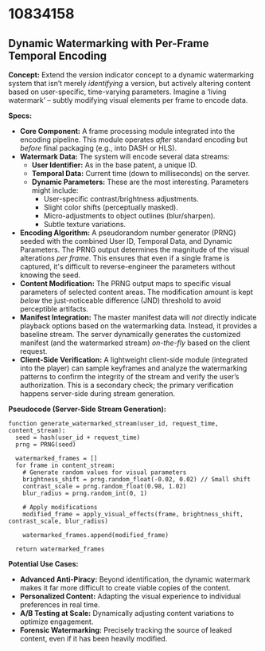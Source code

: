 # 10834158

## Dynamic Watermarking with Per-Frame Temporal Encoding

**Concept:** Extend the version indicator concept to a dynamic watermarking system that isn’t merely *identifying* a version, but actively altering content based on user-specific, time-varying parameters. Imagine a ‘living watermark’ – subtly modifying visual elements per frame to encode data.

**Specs:**

*   **Core Component:** A frame processing module integrated into the encoding pipeline. This module operates *after* standard encoding but *before* final packaging (e.g., into DASH or HLS).
*   **Watermark Data:**  The system will encode several data streams:
    *   **User Identifier:** As in the base patent, a unique ID.
    *   **Temporal Data:** Current time (down to milliseconds) on the server.
    *   **Dynamic Parameters:**  These are the most interesting. Parameters might include:
        *   User-specific contrast/brightness adjustments.
        *   Slight color shifts (perceptually masked).
        *   Micro-adjustments to object outlines (blur/sharpen).
        *   Subtle texture variations.
*   **Encoding Algorithm:** A pseudorandom number generator (PRNG) seeded with the combined User ID, Temporal Data, and Dynamic Parameters. The PRNG output determines the magnitude of the visual alterations *per frame*.  This ensures that even if a single frame is captured, it's difficult to reverse-engineer the parameters without knowing the seed.
*   **Content Modification:**  The PRNG output maps to specific visual parameters of selected content areas. The modification amount is kept *below* the just-noticeable difference (JND) threshold to avoid perceptible artifacts.
*   **Manifest Integration:** The master manifest data will *not* directly indicate playback options based on the watermarking data. Instead, it provides a baseline stream. The server dynamically generates the customized manifest (and the watermarked stream) *on-the-fly* based on the client request.
*   **Client-Side Verification:** A lightweight client-side module (integrated into the player) can sample keyframes and analyze the watermarking patterns to confirm the integrity of the stream and verify the user’s authorization.  This is a secondary check; the primary verification happens server-side during stream generation.

**Pseudocode (Server-Side Stream Generation):**

```
function generate_watermarked_stream(user_id, request_time, content_stream):
  seed = hash(user_id + request_time)
  prng = PRNG(seed)

  watermarked_frames = []
  for frame in content_stream:
    # Generate random values for visual parameters
    brightness_shift = prng.random_float(-0.02, 0.02) // Small shift
    contrast_scale = prng.random_float(0.98, 1.02)
    blur_radius = prng.random_int(0, 1)

    # Apply modifications
    modified_frame = apply_visual_effects(frame, brightness_shift, contrast_scale, blur_radius)

    watermarked_frames.append(modified_frame)

  return watermarked_frames
```

**Potential Use Cases:**

*   **Advanced Anti-Piracy:**  Beyond identification, the dynamic watermark makes it far more difficult to create viable copies of the content.
*   **Personalized Content:** Adapting the visual experience to individual preferences in real time.
*   **A/B Testing at Scale:** Dynamically adjusting content variations to optimize engagement.
*   **Forensic Watermarking:** Precisely tracking the source of leaked content, even if it has been heavily modified.
